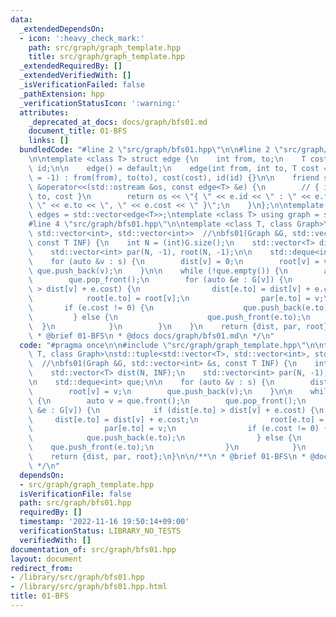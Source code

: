 ```yaml
---
data:
  _extendedDependsOn:
  - icon: ':heavy_check_mark:'
    path: src/graph/graph_template.hpp
    title: src/graph/graph_template.hpp
  _extendedRequiredBy: []
  _extendedVerifiedWith: []
  _isVerificationFailed: false
  _pathExtension: hpp
  _verificationStatusIcon: ':warning:'
  attributes:
    _deprecated_at_docs: docs/graph/bfs01.md
    document_title: 01-BFS
    links: []
  bundledCode: "#line 2 \"src/graph/bfs01.hpp\"\n\n#line 2 \"src/graph/graph_template.hpp\"\
    \n\ntemplate <class T> struct edge {\n    int from, to;\n    T cost;\n    int\
    \ id;\n\n    edge() = default;\n    edge(int from, int to, T cost = 1, int id\
    \ = -1) : from(from), to(to), cost(cost), id(id) {}\n\n    friend std::ostream\
    \ &operator<<(std::ostream &os, const edge<T> &e) {\n        // { id : from ->\
    \ to, cost }\n        return os << \"{ \" << e.id << \" : \" << e.from << \" ->\
    \ \" << e.to << \", \" << e.cost << \" }\";\n    }\n};\n\ntemplate <class T> using\
    \ edges = std::vector<edge<T>>;\ntemplate <class T> using graph = std::vector<std::vector<edge<T>>>;\n\
    #line 4 \"src/graph/bfs01.hpp\"\n\ntemplate <class T, class Graph>\nstd::tuple<std::vector<T>,\
    \ std::vector<int>, std::vector<int>>  //\nbfs01(Graph &G, std::vector<int> &s,\
    \ const T INF) {\n    int N = (int)G.size();\n    std::vector<T> dist(N, INF);\n\
    \    std::vector<int> par(N, -1), root(N, -1);\n\n    std::deque<int> que;\n\n\
    \    for (auto &v : s) {\n        dist[v] = 0;\n        root[v] = v;\n       \
    \ que.push_back(v);\n    }\n\n    while (!que.empty()) {\n        auto v = que.front();\n\
    \        que.pop_front();\n        for (auto &e : G[v]) {\n            if (dist[e.to]\
    \ > dist[v] + e.cost) {\n                dist[e.to] = dist[v] + e.cost;\n    \
    \            root[e.to] = root[v];\n                par[e.to] = v;\n         \
    \       if (e.cost != 0) {\n                    que.push_back(e.to);\n       \
    \         } else {\n                    que.push_front(e.to);\n              \
    \  }\n            }\n        }\n    }\n    return {dist, par, root};\n}\n\n/**\n\
    \ * @brief 01-BFS\n * @docs docs/graph/bfs01.md\n */\n"
  code: "#pragma once\n\n#include \"src/graph/graph_template.hpp\"\n\ntemplate <class\
    \ T, class Graph>\nstd::tuple<std::vector<T>, std::vector<int>, std::vector<int>>\
    \  //\nbfs01(Graph &G, std::vector<int> &s, const T INF) {\n    int N = (int)G.size();\n\
    \    std::vector<T> dist(N, INF);\n    std::vector<int> par(N, -1), root(N, -1);\n\
    \n    std::deque<int> que;\n\n    for (auto &v : s) {\n        dist[v] = 0;\n\
    \        root[v] = v;\n        que.push_back(v);\n    }\n\n    while (!que.empty())\
    \ {\n        auto v = que.front();\n        que.pop_front();\n        for (auto\
    \ &e : G[v]) {\n            if (dist[e.to] > dist[v] + e.cost) {\n           \
    \     dist[e.to] = dist[v] + e.cost;\n                root[e.to] = root[v];\n\
    \                par[e.to] = v;\n                if (e.cost != 0) {\n        \
    \            que.push_back(e.to);\n                } else {\n                \
    \    que.push_front(e.to);\n                }\n            }\n        }\n    }\n\
    \    return {dist, par, root};\n}\n\n/**\n * @brief 01-BFS\n * @docs docs/graph/bfs01.md\n\
    \ */\n"
  dependsOn:
  - src/graph/graph_template.hpp
  isVerificationFile: false
  path: src/graph/bfs01.hpp
  requiredBy: []
  timestamp: '2022-11-16 19:50:14+09:00'
  verificationStatus: LIBRARY_NO_TESTS
  verifiedWith: []
documentation_of: src/graph/bfs01.hpp
layout: document
redirect_from:
- /library/src/graph/bfs01.hpp
- /library/src/graph/bfs01.hpp.html
title: 01-BFS
---
```

